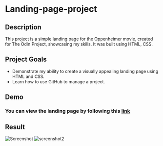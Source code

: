 # Landing-page-project
## Description
This project is a simple landing page for the Oppenheimer movie, created for The Odin Project, showcasing my skills. It was built using HTML, CSS.

## Project Goals
* Demonstrate my ability to create a visually appealing landing page using HTML and CSS.
* Learn how to use GitHub to manage a project.

## Demo
### You can view the landing page by following this [link](https://bchowy.github.io/landing-page-project/)

## Result
![Screenshot](https://github.com/BChowy/Landing-page-project/assets/75831792/028da283-aaf7-4535-8388-1521f3c1b0bc)
![screenshot2](https://github.com/BChowy/Landing-page-project/assets/75831792/e844a6ca-3109-4e71-aec7-387e81a606bf)
